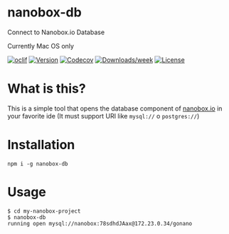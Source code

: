 # nanobox-db

Connect to Nanobox.io Database

Currently Mac OS only

[![oclif](https://img.shields.io/badge/cli-oclif-brightgreen.svg)](https://oclif.io)
[![Version](https://img.shields.io/npm/v/nanobox-db.svg)](https://npmjs.org/package/nanobox-db)
[![Codecov](https://codecov.io/gh/G3z/nanobox-db/branch/master/graph/badge.svg)](https://codecov.io/gh/G3z/nanobox-db)
[![Downloads/week](https://img.shields.io/npm/dw/nanobox-db.svg)](https://npmjs.org/package/nanobox-db)
[![License](https://img.shields.io/npm/l/nanobox-db.svg)](https://github.com/G3z/nanobox-db/blob/master/package.json)

# What is this?

This is a simple tool that opens the database component of [nanobox.io](http://nanobox.io) in your favorite ide (It must support URI like `mysql://` o `postgres://`)

# Installation

    npm i -g nanobox-db

# Usage

    $ cd my-nanobox-project
    $ nanobox-db
    running open mysql://nanobox:78sdhdJAax@172.23.0.34/gonano
